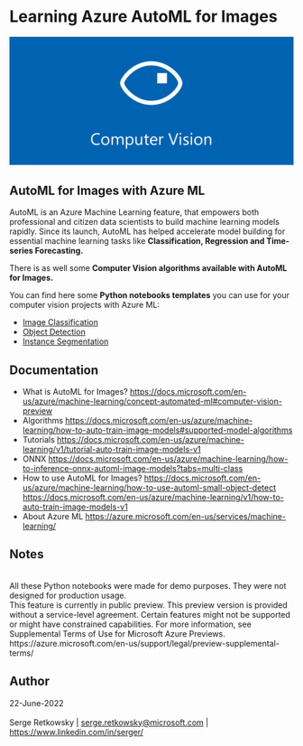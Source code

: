 # Learning Azure AutoML for Images

<img src="computer_vision_banner.png">

## AutoML for Images with Azure ML
AutoML is an Azure Machine Learning feature, that empowers both professional and citizen data scientists to build machine learning models rapidly. Since its launch, AutoML has helped accelerate model building for essential machine learning tasks like **Classification, Regression and Time-series Forecasting.**

There is as well some **Computer Vision algorithms available with AutoML for Images.**

You can find here some **Python notebooks templates** you can use for your computer vision projects with Azure ML:
- [Image Classification](https://github.com/retkowsky/Azure_AutoMLforImages_Learn/tree/main/Image_Classification)
- [Object Detection](https://github.com/retkowsky/Azure_AutoMLforImages_Learn/tree/main/Object_Detection)
- [Instance Segmentation](https://github.com/retkowsky/Azure_AutoMLforImages_Learn/tree/main/Instance_Segmentation)

## Documentation

- What is AutoML for Images?
https://docs.microsoft.com/en-us/azure/machine-learning/concept-automated-ml#computer-vision-preview
- Algorithms
https://docs.microsoft.com/en-us/azure/machine-learning/how-to-auto-train-image-models#supported-model-algorithms
- Tutorials
https://docs.microsoft.com/en-us/azure/machine-learning/v1/tutorial-auto-train-image-models-v1
- ONNX
https://docs.microsoft.com/en-us/azure/machine-learning/how-to-inference-onnx-automl-image-models?tabs=multi-class
- How to use AutoML for Images?
https://docs.microsoft.com/en-us/azure/machine-learning/how-to-use-automl-small-object-detect
https://docs.microsoft.com/en-us/azure/machine-learning/v1/how-to-auto-train-image-models-v1
- About Azure ML
https://azure.microsoft.com/en-us/services/machine-learning/

## Notes
<br>
All these Python notebooks were made for demo purposes. They were not designed for production usage.<br>
This feature is currently in public preview. This preview version is provided without a service-level agreement. Certain features might not be supported or might have constrained capabilities. For more information, see Supplemental Terms of Use for Microsoft Azure Previews.<br>
https://azure.microsoft.com/en-us/support/legal/preview-supplemental-terms/

## Author
22-June-2022
<br><br>
Serge Retkowsky | serge.retkowsky@microsoft.com | https://www.linkedin.com/in/serger/

